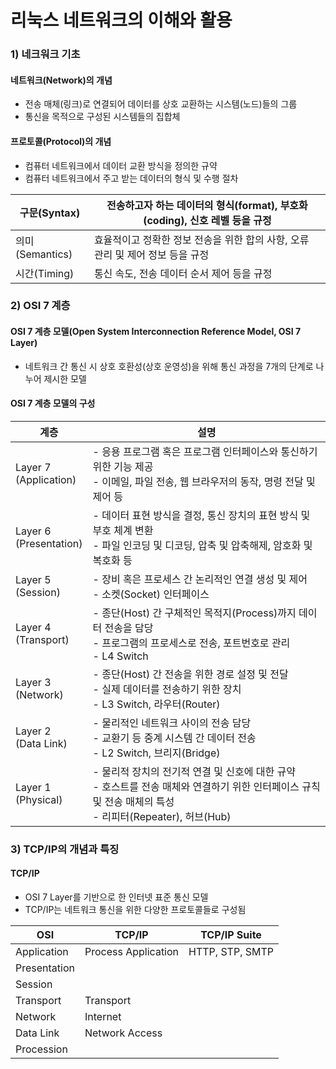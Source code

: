 # 리눅스 네트워크의 이해와 활용

### 1) 네크워크 기초
#### 네트워크(Network)의 개념
- 전송 매체(링크)로 연결되어 데이터를 상호 교환하는 시스템(노드)들의 그룹
- 통신을 목적으로 구성된 시스템들의 집합체

#### 프로토콜(Protocol)의 개념
- 컴퓨터 네트워크에서 데이터 교환 방식을 정의한 규약
- 컴퓨터 네트워크에서 주고 받는 데이터의 형식 및 수행 절차

| 구문(Syntax)    | 전송하고자 하는 데이터의 형식(format), 부호화(coding), 신호 레벨 등을 규정 |
| ------------- | -------------------------------------------------- |
| 의미(Semantics) | 효율적이고 정확한 정보 전송을 위한 합의 사항, 오류 관리 및 제어 정보 등을 규정     |
| 시간(Timing)    | 통신 속도, 전송 데이터 순서 제어 등을 규정                          |

### 2) OSI 7 계층
#### OSI 7 계층 모델(Open System Interconnection Reference Model, OSI 7 Layer)
- 네트워크 간 통신 시 상호 호환성(상호 운영성)을 위해 통신 과정을 7개의 단계로 나누어 제시한 모델

#### OSI 7 계층 모델의 구성

| 계층                         | 설명                                                                                                     |
| -------------------------- | ------------------------------------------------------------------------------------------------------ |
| Layer 7<br>(Application)   | - 응용 프로그램 혹은 프로그램 인터페이스와 통신하기 위한 기능 제공<br>- 이메일, 파일 전송, 웹 브라우저의 동작, 명령 전달 및 제어 등                       |
| Layer 6 <br>(Presentation) | - 데이터 표현 방식을 결정, 통신 장치의 표현 방식 및 부호 체계 변환<br>- 파일 인코딩 및 디코딩, 압축 및 압축해제, 암호화 및 복호화 등                     |
| Layer 5<br>(Session)       | - 장비 혹은 프로세스 간 논리적인 연결 생성 및 제어<br>- 소켓(Socket) 인터페이스                                                   |
| Layer 4<br>(Transport)     | - 종단(Host) 간 구체적인 목적지(Process)까지 데이터 전송을 담당<br>- 프로그램의 프로세스로 전송, 포트번호로 관리<br>- L4 Switch               |
| Layer 3<br>(Network)       | - 종단(Host) 간 전송을 위한 경로 설정 및 전달<br>- 실제 데이터를 전송하기 위한 장치<br>- L3 Switch, 라우터(Router)                     |
| Layer 2<br>(Data Link)     | - 물리적인 네트워크 사이의 전송 담당<br>- 교환기 등 중계 시스템 간 데이터 전송<br>- L2 Switch, 브리지(Bridge)                           |
| Layer 1<br>(Physical)      | - 물리적 장치의 전기적 연결 및 신호에 대한 규약<br>- 호스트를 전송 매체와 연결하기 위한 인터페이스 규칙 및 전송 매체의 특성<br>- 리피터(Repeater), 허브(Hub) |
### 3) TCP/IP의 개념과 특징
#### TCP/IP 
- OSI 7 Layer를 기반으로 한 인터넷 표준 통신 모델
- TCP/IP는 네트워크 통신을 위한 다양한 프로토콜들로 구성됨


| OSI          | TCP/IP              | TCP/IP Suite        |
| ------------ | ------------------- | ------------------- |
| Application  | Process Application | HTTP, STP, SMTP<br> |
| Presentation |                     |                     |
| Session      |                     |                     |
| Transport    | Transport           |                     |
| Network      | Internet            |                     |
| Data Link    | Network Access      |                     |
| Procession   |                     |                     |
